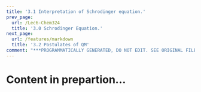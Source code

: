 ```yaml
---
title: '3.1 Interpretation of Schrodinger equation.'
prev_page:
  url: /Lec6-Chem324
  title: '3.0 Schrodinger Equation.'
next_page:
  url: /features/markdown
  title: '3.2 Postulates of QM'
comment: "***PROGRAMMATICALLY GENERATED, DO NOT EDIT. SEE ORIGINAL FILES IN /content***"
---
```

# Content in prepartion...  
